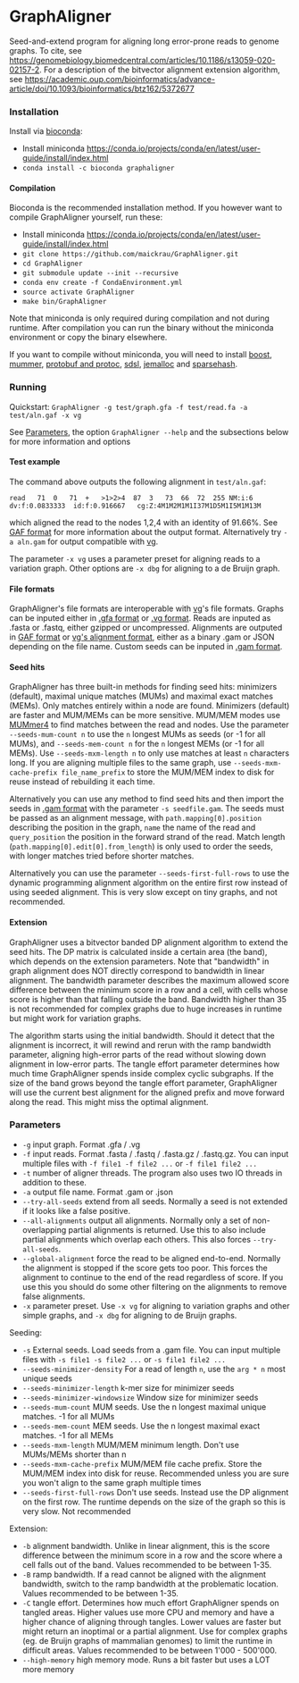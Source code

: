 # GraphAligner

Seed-and-extend program for aligning long error-prone reads to genome graphs. To cite, see https://genomebiology.biomedcentral.com/articles/10.1186/s13059-020-02157-2. For a description of the bitvector alignment extension algorithm, see https://academic.oup.com/bioinformatics/advance-article/doi/10.1093/bioinformatics/btz162/5372677

### Installation

Install via [bioconda](https://bioconda.github.io/):

- Install miniconda https://conda.io/projects/conda/en/latest/user-guide/install/index.html
- `conda install -c bioconda graphaligner`

#### Compilation

Bioconda is the recommended installation method. If you however want to compile GraphAligner yourself, run these:

- Install miniconda https://conda.io/projects/conda/en/latest/user-guide/install/index.html
- `git clone https://github.com/maickrau/GraphAligner.git`
- `cd GraphAligner`
- `git submodule update --init --recursive`
- `conda env create -f CondaEnvironment.yml`
- `source activate GraphAligner`
- `make bin/GraphAligner`

Note that miniconda is only required during compilation and not during runtime. After compilation you can run the binary without the miniconda environment or copy the binary elsewhere.

If you want to compile without miniconda, you will need to install [boost](https://www.boost.org/), [mummer](https://github.com/mummer4/mummer), [protobuf and protoc](https://developers.google.com/protocol-buffers), [sdsl](https://github.com/simongog/sdsl-lite), [jemalloc](https://github.com/jemalloc/jemalloc) and [sparsehash](https://github.com/sparsehash/sparsehash).

### Running

Quickstart: `GraphAligner -g test/graph.gfa -f test/read.fa -a test/aln.gaf -x vg`

See [Parameters](#parameters), the option `GraphAligner --help` and the subsections below for more information and options

#### Test example

The command above outputs the following alignment in `test/aln.gaf`:

`read	71	0	71	+	>1>2>4	87	3	73	66	72	255	NM:i:6	dv:f:0.0833333	id:f:0.916667	cg:Z:4M1M2M1M1I37M1D5M1I5M1M13M`

which aligned the read to the nodes 1,2,4 with an identity of 91.66%. See [GAF format](https://github.com/lh3/gfatools/blob/master/doc/rGFA.md#the-graph-alignment-format-gaf) for more information about the output format. Alternatively try `-a aln.gam` for output compatible with [vg](https://github.com/vgteam/vg/).

The parameter `-x vg` uses a parameter preset for aligning reads to a variation graph. Other options are `-x dbg` for aligning to a de Bruijn graph.

#### File formats

GraphAligner's file formats are interoperable with [vg](https://github.com/vgteam/vg/)'s file formats. Graphs can be inputed either in [.gfa format](https://github.com/GFA-spec/GFA-spec) or [.vg format](https://github.com/vgteam/libvgio/blob/master/deps/vg.proto). Reads are inputed as .fasta or .fastq, either gzipped or uncompressed. Alignments are outputed in [GAF format](https://github.com/lh3/gfatools/blob/master/doc/rGFA.md#the-graph-alignment-format-gaf) or [vg's alignment format](https://github.com/vgteam/libvgio/blob/master/deps/vg.proto), either as a binary .gam or JSON depending on the file name. Custom seeds can be inputed in [.gam format](https://github.com/vgteam/libvgio/blob/master/deps/vg.proto).

#### Seed hits

GraphAligner has three built-in methods for finding seed hits: minimizers (default), maximal unique matches (MUMs) and maximal exact matches (MEMs). Only matches entirely within a node are found. Minimizers (default) are faster and MUM/MEMs can be more sensitive. MUM/MEM modes use [MUMmer4](https://github.com/mummer4/mummer) to find matches between the read and nodes. Use the parameter `--seeds-mum-count n` to use the `n` longest MUMs as seeds (or -1 for all MUMs), and `--seeds-mem-count n` for the `n` longest MEMs (or -1 for all MEMs). Use `--seeds-mxm-length n` to only use matches at least `n` characters long. If you are aligning multiple files to the same graph, use `--seeds-mxm-cache-prefix file_name_prefix` to store the MUM/MEM index to disk for reuse instead of rebuilding it each time.

Alternatively you can use any method to find seed hits and then import the seeds in [.gam format](https://github.com/vgteam/libvgio/blob/master/deps/vg.proto) with the parameter `-s seedfile.gam`. The seeds must be passed as an alignment message, with `path.mapping[0].position` describing the position in the graph, `name` the name of the read and `query_position` the position in the forward strand of the read. Match length (`path.mapping[0].edit[0].from_length`) is only used to order the seeds, with longer matches tried before shorter matches.

Alternatively you can use the parameter `--seeds-first-full-rows` to use the dynamic programming alignment algorithm on the entire first row instead of using seeded alignment. This is very slow except on tiny graphs, and not recommended.

#### Extension

GraphAligner uses a bitvector banded DP alignment algorithm to extend the seed hits. The DP matrix is calculated inside a certain area (the band), which depends on the extension parameters. Note that "bandwidth" in graph alignment does NOT directly correspond to bandwidth in linear alignment. The bandwidth parameter describes the maximum allowed score difference between the minimum score in a row and a cell, with cells whose score is higher than that falling outside the band. Bandwidth higher than 35 is not recommended for complex graphs due to huge increases in runtime but might work for variation graphs.

The algorithm starts using the initial bandwidth. Should it detect that the alignment is incorrect, it will rewind and rerun with the ramp bandwidth parameter, aligning high-error parts of the read without slowing down alignment in low-error parts. The tangle effort parameter determines how much time GraphAligner spends inside complex cyclic subgraphs. If the size of the band grows beyond the tangle effort parameter, GraphAligner will use the current best alignment for the aligned prefix and move forward along the read. This might miss the optimal alignment.

### Parameters

- `-g` input graph. Format .gfa / .vg
- `-f` input reads. Format .fasta / .fastq / .fasta.gz / .fastq.gz. You can input multiple files with `-f file1 -f file2 ...` or `-f file1 file2 ...`
- `-t` number of aligner threads. The program also uses two IO threads in addition to these.
- `-a` output file name. Format .gam or .json
- `--try-all-seeds` extend from all seeds. Normally a seed is not extended if it looks like a false positive.
- `--all-alignments` output all alignments. Normally only a set of non-overlapping partial alignments is returned. Use this to also include partial alignments which overlap each others. This also forces `--try-all-seeds`.
- `--global-alignment` force the read to be aligned end-to-end. Normally the alignment is stopped if the score gets too poor. This forces the alignment to continue to the end of the read regardless of score. If you use this you should do some other filtering on the alignments to remove false alignments.
- `-x` parameter preset. Use `-x vg` for aligning to variation graphs and other simple graphs, and `-x dbg` for aligning to de Bruijn graphs.

Seeding:

- `-s` External seeds. Load seeds from a .gam file. You can input multiple files with `-s file1 -s file2 ...` or `-s file1 file2 ...`
- `--seeds-minimizer-density` For a read of length `n`, use the `arg * n` most unique seeds
- `--seeds-minimizer-length` k-mer size for minimizer seeds
- `--seeds-minimizer-windowsize` Window size for minimizer seeds
- `--seeds-mum-count` MUM seeds. Use the n longest maximal unique matches. -1 for all MUMs
- `--seeds-mem-count` MEM seeds. Use the n longest maximal exact matches. -1 for all MEMs
- `--seeds-mxm-length` MUM/MEM minimum length. Don't use MUMs/MEMs shorter than n
- `--seeds-mxm-cache-prefix` MUM/MEM file cache prefix. Store the MUM/MEM index into disk for reuse. Recommended unless you are sure you won't align to the same graph multiple times
- `--seeds-first-full-rows` Don't use seeds. Instead use the DP alignment on the first row. The runtime depends on the size of the graph so this is very slow. Not recommended

Extension:

- `-b` alignment bandwidth. Unlike in linear alignment, this is the score difference between the minimum score in a row and the score where a cell falls out of the band. Values recommended to be between 1-35.
- `-B` ramp bandwidth. If a read cannot be aligned with the alignment bandwidth, switch to the ramp bandwidth at the problematic location. Values recommended to be between 1-35.
- `-C` tangle effort. Determines how much effort GraphAligner spends on tangled areas. Higher values use more CPU and memory and have a higher chance of aligning through tangles. Lower values are faster but might return an inoptimal or a partial alignment. Use for complex graphs (eg. de Bruijn graphs of mammalian genomes) to limit the runtime in difficult areas. Values recommended to be between 1'000 - 500'000.
- `--high-memory` high memory mode. Runs a bit faster but uses a LOT more memory
